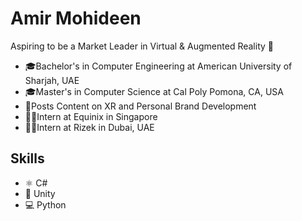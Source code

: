 <!--  [Design and Development](https://github.com/adriantwarog/adriantwarog/blob/master/freeCodeCamp.jpg) -->

# Amir Mohideen
Aspiring to be a Market Leader in Virtual & Augmented Reality 🥇
* 🎓Bachelor's in Computer Engineering at American University of Sharjah, UAE
* 🎓Master's in Computer Science at Cal Poly Pomona, CA, USA
* 🎥Posts Content on XR and Personal Brand Development
* 🧑‍💻Intern at Equinix in Singapore
* 🧑‍💻Intern at Rizek in Dubai, UAE

## Skills
* ⚛ C#
* 📱 Unity
* 💻 Python

<!--
## Examples of Work
<img src="https://github.com/adriantwarog/adriantwarog/blob/master/covid19.gif" width="512" >
-->
